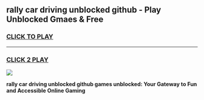 
## rally car driving unblocked github - Play Unblocked Gmaes & Free
<h3>
<a href="https://news.freeplayer.one?title=rally_car_driving_unblocked_github&ref=16F">CLICK TO PLAY</a></h3>
<hr>

<h3>
<a href="https://news.freeplayer.one?title=rally_car_driving_unblocked_github&ref=16F">CLICK 2 PLAY</a>
  
</h3>

<a href="https://news.freeplayer.one?title=rally_car_driving_unblocked_github&ref=16F/"><img src="https://clearcache.store/games.png"></a>


**rally car driving unblocked github games unblocked: Your Gateway to Fun and Accessible Online Gaming**
